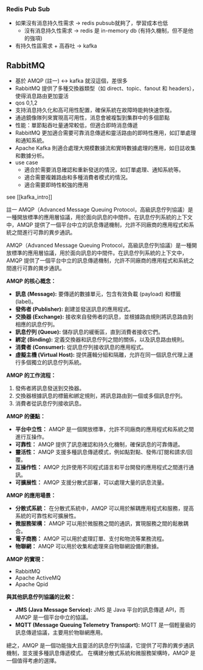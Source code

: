 
### Redis Pub Sub
- 如果沒有消息持久性需求 → redis pubsub就夠了，學習成本也低
    - 沒有消息持久性需求 → redis 是 in-memory db (有持久機制，但不是他的強項)
- 有持久性區需求 + 高吞吐 → kafka

## RabbitMQ
- 基於 AMQP (註一) <-> kafka 就沒這個，差很多
- RabbitMQ 提供了多種交換器類型（如 direct、topic、fanout 和 headers），使得消息路由更加靈活
- qos 0,1,2
- 支持消息持久化和高可用性配置，確保系統在故障時能夠快速恢復。
- 通過鏡像隊列來實現高可用性，消息會被複製到集群中的多個節點
- 性能：單節點吞吐量通常較低，但適合即時消息傳遞
- RabbitMQ 更加適合需要可靠消息傳遞和靈活路由的即時性應用，如訂單處理和通知系統。
- Apache Kafka 則適合處理大規模數據流和實時數據處理的應用，如日誌收集和數據分析。
- use case
	- 適合於需要消息確認和重新發送的情況，如訂單處理、通知系統等。
	- 適合需要複雜路由和多種消費者模式的情況。
	- 適合需要即時性較強的應用


see [[kafka_intro]]



註一
AMQP（Advanced Message Queuing Protocol，高級訊息佇列協議）是一種開放標準的應用層協議，用於面向訊息的中間件。在訊息佇列系統的上下文中，AMQP 提供了一個平台中立的訊息傳遞機制，允許不同廠商的應用程式和系統之間進行可靠的異步通訊。

AMQP（Advanced Message Queuing Protocol，高級訊息佇列協議）是一種開放標準的應用層協議，用於面向訊息的中間件。在訊息佇列系統的上下文中，AMQP 提供了一個平台中立的訊息傳遞機制，允許不同廠商的應用程式和系統之間進行可靠的異步通訊。

**AMQP 的核心概念：**
* **訊息 (Message):**  要傳遞的數據單元，包含有效負載 (payload) 和標籤 (label)。
* **發佈者 (Publisher):**  創建並發送訊息的應用程式。
* **交換器 (Exchange):**  接收來自發佈者的訊息，並根據路由規則將訊息路由到相應的訊息佇列。
* **訊息佇列 (Queue):**  儲存訊息的緩衝區，直到消費者接收它們。
* **綁定 (Binding):**  定義交換器和訊息佇列之間的關係，以及訊息路由規則。
* **消費者 (Consumer):**  從訊息佇列接收訊息的應用程式。
* **虛擬主機 (Virtual Host):**  提供邏輯分組和隔離，允許在同一個訊息代理上運行多個獨立的訊息佇列系統。


**AMQP 的工作流程：**
1. 發佈者將訊息發送到交換器。
2. 交換器根據訊息的標籤和綁定規則，將訊息路由到一個或多個訊息佇列。
3. 消費者從訊息佇列接收訊息。


**AMQP 的優點：**
* **平台中立性：**  AMQP 是一個開放標準，允許不同廠商的應用程式和系統之間進行互操作。
* **可靠性：**  AMQP 提供了訊息確認和持久化機制，確保訊息的可靠傳遞。
* **靈活性：**  AMQP 支援多種訊息傳遞模式，例如點對點、發佈/訂閱和請求/回覆。
* **互操作性：**  AMQP 允許使用不同程式語言和平台開發的應用程式之間進行通訊。
* **可擴展性：**  AMQP 支援分散式部署，可以處理大量的訊息流量。


**AMQP 的應用場景：**
* **分散式系統：**  在分散式系統中，AMQP 可以用於解耦應用程式和服務，提高系統的可靠性和可擴展性。
* **微服務架構：**  AMQP 可以用於微服務之間的通訊，實現服務之間的鬆散耦合。
* **電子商務：**  AMQP 可以用於處理訂單、支付和物流等業務流程。
* **物聯網：**  AMQP 可以用於收集和處理來自物聯網設備的數據。


**AMQP 的實現：**
* RabbitMQ
* Apache ActiveMQ
* Apache Qpid


**與其他訊息佇列協議的比較：**
* **JMS (Java Message Service):**  JMS 是 Java 平台的訊息傳遞 API，而 AMQP 是一個平台中立的協議。
* **MQTT (Message Queuing Telemetry Transport):**  MQTT 是一個輕量級的訊息傳遞協議，主要用於物聯網應用。


總之，AMQP 是一個功能強大且靈活的訊息佇列協議，它提供了可靠的異步通訊機制，並支援多種訊息傳遞模式。  在構建分散式系統和微服務架構時，AMQP 是一個值得考慮的選擇。

